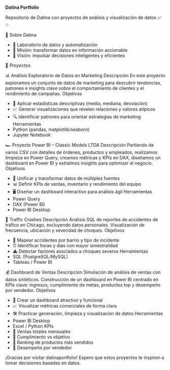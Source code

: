 **Datina Portfolio**

Repositorio de Datina con proyectos de análisis y visualización de datos 📈✨

🚀 Sobre Datina
- 🧪 Laboratorio de datos y automatización
- 🎯 Misión: transformar datos en información accionable
- 🔮 Visión: impulsar decisiones inteligentes y eficientes

📂 *Proyectos*

📊 Análisis Exploratorio de Datos en Marketing
Descripción
En este proyecto exploramos un conjunto de datos de marketing para descubrir tendencias, patrones e insights clave sobre el comportamiento de clientes y el rendimiento de campañas.
Objetivos
- 🔢 Aplicar estadísticas descriptivas (media, mediana, desviación)
- 📈 Generar visualizaciones que revelen relaciones y valores atípicos
- 🔍 Identificar patrones para orientar estrategias de marketing
Herramientas
- Python (pandas, matplotlib/seaborn)
- Jupyter Notebook

🏎️ Proyecto Power BI – Classic Models LTDA
Descripción
Partiendo de varios CSV con detalles de órdenes, productos y empleados, realizamos limpieza en Power Query, creamos métricas y KPIs en DAX, diseñamos un dashboard en Power BI y extraímos insights para optimizar el negocio.
Objetivos
- 🔄 Unificar y transformar datos de múltiples fuentes
- 📊 Definir KPIs de ventas, inventario y rendimiento del equipo
- 🖥️ Diseñar un dashboard interactivo para análisis ágil
Herramientas
- Power Query
- DAX (Power BI)
- Power BI Desktop

🚦 Traffic Crashes
Descripción
Análisis SQL de reportes de accidentes de tráfico en Chicago, excluyendo datos personales. Visualización de frecuencia, ubicación y severidad de choques.
Objetivos
- 📍 Mapear accidentes por barrio y tipo de incidente
- ⏰ Identificar horas y días con mayor siniestralidad
- ⚠️ Detectar factores asociados a choques severos
Herramientas
- SQL (PostgreSQL/MySQL)
- Tableau / Power BI

💰 Dashboard de Ventas
Descripción
Simulación de análisis de ventas con datos sintéticos. Construcción de un dashboard en Power BI centrado en KPIs clave: ingresos, cumplimiento de metas, productos top y desempeño por vendedor.
Objetivos
- 🎨 Crear un dashboard atractivo y funcional
- 📈 Visualizar métricas comerciales de forma clara
- 🛠️ Practicar generación, limpieza y visualización de datos
Herramientas
- Power BI Desktop
- Excel / Python
KPIs
- 📅 Ventas totales mensuales
- 🎯 Cumplimiento vs objetivo
- 🥇 Ranking de productos más vendidos
- 👥 Desempeño por vendedor

¡Gracias por visitar datinaportfolio! Espero que estos proyectos te inspiren a tomar decisiones basadas en datos.
